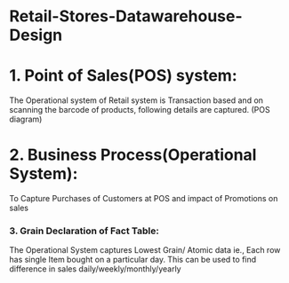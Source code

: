 # Retail-Stores-Datawarehouse-Design

# 1. Point of Sales(POS) system:
The Operational system of Retail system is Transaction based and on scanning the barcode of products, following details are captured.
(POS diagram)

# 2. Business Process(Operational System):
To Capture Purchases of Customers at POS and impact of Promotions on sales

### 3. Grain Declaration of Fact Table:
The Operational System captures Lowest Grain/ Atomic data ie., Each row has single Item bought on a particular day.
This can be used to find difference in sales daily/weekly/monthly/yearly

